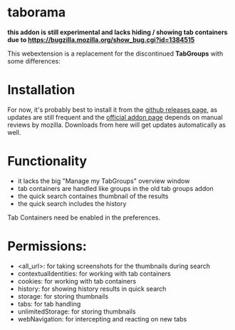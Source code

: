 # taborama
**this addon is still experimental and lacks hiding / showing tab containers due to https://bugzilla.mozilla.org/show_bug.cgi?id=1384515**

This webextension is a replacement for the discontinued <b>TabGroups</b> with some differences:

# Installation

For now, it's probably best to install it from the [github releases page](https://github.com/kesselborn/taborama/releases),
as updates are still frequent and the [official addon page](https://addons.mozilla.org/en-us/firefox/addon/taborama/)
depends on manual reviews by mozilla. Downloads from here will get updates automatically as well.

# Functionality

- it lacks the big "Manage my TabGroups" overview window
- tab containers are handled like groups in the old tab groups addon
- the quick search containes thumbnail of the results
- the quick search includes the history

Tab Containers need be enabled in the preferences.

# Permissions:

- <all_url>: for taking screenshots for the thumbnails during search
- contextualIdentities: for working with tab containers
- cookies: for working with tab containers
- history: for showing history results in quick search
- storage: for storing thumbnails
- tabs: for tab handling
- unlimitedStorage: for storing thumbnails
- webNavigation: for intercepting and reacting on new tabs

